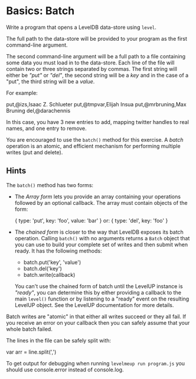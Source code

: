 # Basics: Batch

Write a program that opens a LevelDB data-store using `level`.

The full path to the data-store will be provided to your program as
the first command-line argument.

The second command-line argument will be a full path to a file
containing some data you must load in to the data-store. Each line
of the file will contain two or three strings separated by commas. The
first string will either be *"put"* or *"del"*, the second string will be
a *key* and in the case of a "put", the third string will be a *value*.

For example:

  put,@izs,Isaac Z. Schlueter
  put,@tmpvar,Elijah Insua
  put,@mrbruning,Max Bruning
  del,@darachennis

In this case, you have 3 new entries to add, mapping twitter handles
to real names, and one entry to remove.

You are encouraged to use the `batch()` method for this exercise. A
*batch* operation is an atomic, and efficient mechanism for performing
multiple writes (put and delete).


## Hints

The `batch()` method has two forms:

 * The *Array form* lets you provide an array containing your
   operations followed by an optional callback. The array must contain
   objects of the form:

     { type: 'put', key: 'foo', value: 'bar' }
     or:
     { type: 'del', key: 'foo' }

 * The *chained form* is closer to the way that LevelDB exposes its
   batch operation. Calling `batch()` with no arguments returns a
   `Batch` object that you can use to build your complete set of
   writes and then submit when ready. It has the following methods:

     - batch.put('key', 'value')
     - batch.del('key')
     - batch.write(callback)

   You can't use the chained form of batch until the LevelUP instance
   is *"ready"*, you can determine this by either providing a callback
   to the main `level()` function or by listening to a "ready" event
   on the resulting LevelUP object. See the LevelUP documentation for
   more details.

Batch writes are "atomic" in that either all writes succeed or they
all fail. If you receive an error on your callback then you can safely
assume that your whole batch failed.

The lines in the file can be safely split with:

  var arr = line.split(',')

To get output for debugging when running `levelmeup run program.js`
you should use console.error instead of console.log.
